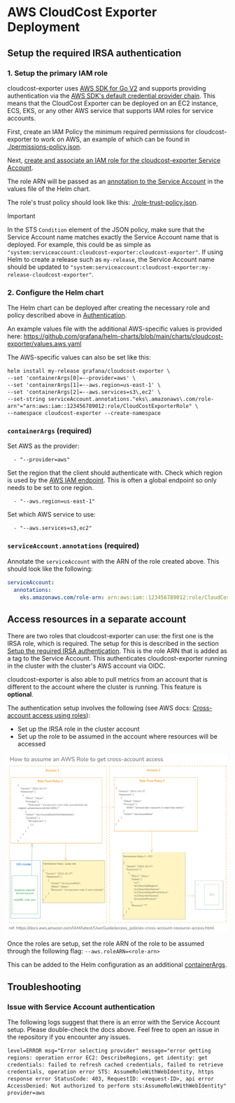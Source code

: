 # AWS CloudCost Exporter Deployment

## Setup the required IRSA authentication

### 1. Setup the primary IAM role

cloudcost-exporter uses [AWS SDK for Go V2](https://docs.aws.amazon.com/sdk-for-go/v2/developer-guide/getting-started.html)
and supports providing authentication via the [AWS SDK's default credential provider chain](https://docs.aws.amazon.com/sdk-for-go/v1/developer-guide/configuring-sdk.html).
This means that the CloudCost Exporter can be deployed on an EC2 instance, ECS, EKS, or any other AWS service that supports IAM roles for service accounts.

First, create an IAM Policy the minimum required permissions for cloudcost-exporter to work on AWS, an example of which can be found in [./permissions-policy.json](./permissions-policy.json).

Next, [create and associate an IAM role for the cloudcost-exporter Service Account](https://docs.aws.amazon.com/eks/latest/userguide/associate-service-account-role.html).

The role ARN will be passed as an [annotation to the Service Account](#serviceaccountannotations-required) in the values file of the Helm chart.

The role's trust policy should look like this: [./role-trust-policy.json](./role-trust-policy.json).

>[!IMPORTANT]
> In the STS `Condition` element of the JSON policy, make sure that the Service Account name matches exactly the Service Account name that is deployed.
> For example, this could be as simple as `"system:serviceaccount:cloudcost-exporter:cloudcost-exporter"`.
> If using Helm to create a release such as `my-release`, the Service Account name should be updated to `"system:serviceaccount:cloudcost-exporter:my-release-cloudcost-exporter"`.

### 2. Configure the Helm chart

The Helm chart can be deployed after creating the necessary role and policy described above in [Authentication](#authentication).

An example values file with the additional AWS-specific values is provided here: https://github.com/grafana/helm-charts/blob/main/charts/cloudcost-exporter/values.aws.yaml

The AWS-specific values can also be set like this:
```console
helm install my-release grafana/cloudcost-exporter \
--set 'containerArgs[0]=--provider=aws' \
--set 'containerArgs[1]=--aws.region=us-east-1' \
--set 'containerArgs[2]=--aws.services=s3\,ec2' \
--set-string serviceAccount.annotations."eks\.amazonaws\.com/role-arn"="arn:aws:iam::123456789012:role/CloudCostExporterRole" \
--namespace cloudcost-exporter --create-namespace
```

### `containerArgs` (required)

Set AWS as the provider:
```
  - "--provider=aws"
```

Set the region that the client should authenticate with.
Check which region is used by the [AWS IAM endpoint](https://docs.aws.amazon.com/general/latest/gr/iam-service.html).
This is often a global endpoint so only needs to be set to one region.
```
  - "--aws.region=us-east-1"
```

Set which AWS service to use:
```
  - "--aws.services=s3,ec2"
```

### `serviceAccount.annotations` (required)

Annotate the `serviceAccount` with the ARN of the role created above.
This should look like the following:

```yaml
serviceAccount:
  annotations:
    eks.amazonaws.com/role-arn: arn:aws:iam::123456789012:role/CloudCostExporterRole
```

## Access resources in a separate account

There are two roles that cloudcost-exporter can use: the first one is the IRSA role, which is required.
The setup for this is described in the section [Setup the required IRSA authentication](#setup-the-required-irsa-authentication).
This is the role ARN that is added as a tag to the Service Account.
This authenticates cloudcost-exporter running in the cluster with the cluster's AWS account via OIDC.

cloudcost-exporter is also able to pull metrics from an account that is different to the account where the cluster is running.
This feature is **optional**.

The authentication setup involves the following (see AWS docs: [Cross-account access using roles](https://docs.aws.amazon.com/IAM/latest/UserGuide/access_policies-cross-account-resource-access.html#access_policies-cross-account-using-roles)):
* Set up the IRSA role in the cluster account
* Set up the role to be assumed in the account where resources will be accessed

![Cross-account IAM access diagram](./cross-account-access-diagram.png "Cross-account IAM access diagram")

Once the roles are setup, set the role ARN of the role to be assumed through the following flag: `--aws.roleARN=<role-arn>`

This can be added to the Helm configuration as an additional [containerArgs](#containerargs-required).

## Troubleshooting

### Issue with Service Account authentication

The following logs suggest that there is an error with the Service Account setup. Please double-check the docs above. Feel free to open an issue in the repository if you encounter any issues.

```
level=ERROR msg="Error selecting provider" message="error getting regions: operation error EC2: DescribeRegions, get identity: get credentials: failed to refresh cached credentials, failed to retrieve credentials, operation error STS: AssumeRoleWithWebIdentity, https response error StatusCode: 403, RequestID: <request-ID>, api error AccessDenied: Not authorized to perform sts:AssumeRoleWithWebIdentity" provider=aws
```
